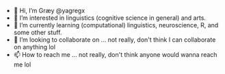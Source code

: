 - 👋 Hi, I’m Græy @yagregx
- 👀 I’m interested in linguistics (cognitive science in general) and arts. 
- 🌱 I’m currently learning (computational) linguistics, neuroscience, R, and some other stuff. 
- 💞️ I’m looking to collaborate on ... not really, don't think I can collaborate on anything lol
- 📫 How to reach me ... not really, don't think anyone would wanna reach me lol

<!---
yagregx/yagregx is a ✨ special ✨ repository because its `README.md` (this file) appears on your GitHub profile.
You can click the Preview link to take a look at your changes.
--->
